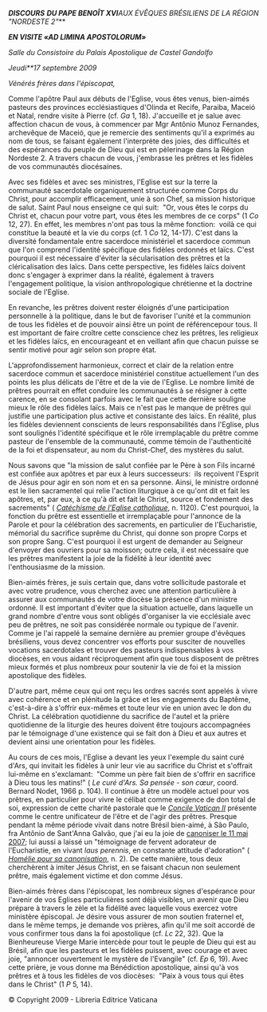 ***DISCOURS*** ***DU PAPE BENOÎT XVI****AUX ÉVÊQUES BRÉSILIENS DE LA RÉGION "NORDESTE 2"***

***EN VISITE «AD LIMINA APOSTOLORUM»***

*Salle du Consistoire du Palais Apostolique de Castel Gandolfo*

*Jeudi**17 septembre 2009*

*Vénérés frères dans l'épiscopat,*

Comme l'apôtre Paul aux débuts de l'Eglise, vous êtes venus, bien-aimés pasteurs des provinces ecclésiastiques d'Olinda et Recife, Paraiba, Maceió et Natal, rendre visite à Pierre (cf. *Ga* 1, 18). J'accueille et je salue avec affection chacun de vous, à commencer par Mgr Antônio Munoz Fernandes, archevêque de Maceió, que je remercie des sentiments qu'il a exprimés au nom de tous, se faisant également l'interprète des joies, des difficultés et des espérances du peuple de Dieu qui est en pèlerinage dans la Région Nordeste 2. A travers chacun de vous, j'embrasse les prêtres et les fidèles de vos communautés diocésaines.

Avec ses fidèles et avec ses ministres, l'Eglise est sur la terre la communauté sacerdotale organiquement structurée comme Corps du Christ, pour accomplir efficacement, unie à son Chef, sa mission historique de salut. Saint Paul nous enseigne ce qui suit:  "Or, vous êtes le corps du Christ et, chacun pour votre part, vous êtes les membres de ce corps" (1 *Co* 12, 27). En effet, les membres n'ont pas tous la même fonction:  voilà ce qui constitue la beauté et la vie du corps (cf. 1 *Co* 12, 14-17). C'est dans la diversité fondamentale entre sacerdoce ministériel et sacerdoce commun que l'on comprend l'identité spécifique des fidèles ordonnés et laïcs. C'est pourquoi il est nécessaire d'éviter la sécularisation des prêtres et la cléricalisation des laïcs. Dans cette perspective, les fidèles laïcs doivent donc s'engager à exprimer dans la réalité, également à travers l'engagement politique, la vision anthropologique chrétienne et la doctrine sociale de l'Eglise.

En revanche, les prêtres doivent rester éloignés d'une participation personnelle à la politique, dans le but de favoriser l'unité et la communion de tous les fidèles et de pouvoir ainsi être un point de référencepour tous. Il est important de faire croître cette conscience chez les prêtres, les religieux et les fidèles laïcs, en encourageant et en veillant afin que chacun puisse se sentir motivé pour agir selon son propre état.

L'approfondissement harmonieux, correct et clair de la relation entre sacerdoce commun et sacerdoce ministériel constitue actuellement l'un des points les plus délicats de l'être et de la vie de l'Eglise. Le nombre limité de prêtres pourrait en effet conduire les communautés à se résigner à cette carence, en se consolant parfois avec le fait que cette dernière souligne mieux le rôle des fidèles laïcs. Mais ce n'est pas le manque de prêtres qui justifie une participation plus active et consistante des laïcs. En réalité, plus les fidèles deviennent conscients de leurs responsabilités dans l'Eglise, plus sont soulignés l'identité spécifique et le rôle irremplaçable du prêtre comme pasteur de l'ensemble de la communauté, comme témoin de l'authenticité de la foi et dispensateur, au nom du Christ-Chef, des mystères du salut.

Nous savons que "la mission de salut confiée par le Père à son Fils incarné est confiée aux apôtres et par eux à leurs successeurs:  ils reçoivent l'Esprit de Jésus pour agir en son nom et en sa personne. Ainsi, le ministre ordonné est le lien sacramentel qui relie l'action liturgique à ce qu'ont dit et fait les apôtres, et, par eux, à ce qu'à dit et fait le Christ, source et fondement des sacrements" ( *[Catéchisme de l'Eglise catholique](http://www.vatican.va/archive/FRA0013/_INDEX.HTM)*, n. 1120). C'est pourquoi, la fonction du prêtre est essentielle et irremplaçable pour l'annonce de la Parole et pour la célébration des sacrements, en particulier de l'Eucharistie, mémorial du sacrifice suprême du Christ, qui donne son propre Corps et son propre Sang. C'est pourquoi il est urgent de demander au Seigneur d'envoyer des ouvriers pour sa moisson; outre cela, il est nécessaire que les prêtres manifestent la joie de la fidélité à leur identité avec l'enthousiasme de la mission.

Bien-aimés frères, je suis certain que, dans votre sollicitude pastorale et avec votre prudence, vous cherchez avec une attention particulière à assurer aux communautés de votre diocèse la présence d'un ministre ordonné. Il est important d'éviter que la situation actuelle, dans laquelle un grand nombre d'entre vous sont obligés d'organiser la vie ecclésiale avec peu de prêtres, ne soit pas considérée normale ou typique de l'avenir. Comme je l'ai rappelé la semaine dernière au premier groupe d'évêques brésiliens, vous devez concentrer vos efforts pour susciter de nouvelles vocations sacerdotales et trouver des pasteurs indispensables à vos diocèses, en vous aidant réciproquement afin que tous disposent de prêtres mieux formés et plus nombreux pour soutenir la vie de foi et la mission apostolique des fidèles.

D'autre part, même ceux qui ont reçu les ordres sacrés sont appelés à vivre avec cohérence et en plénitude la grâce et les engagements du Baptême, c'est-à-dire à s'offrir eux-mêmes et toute leur vie en union avec le don du Christ. La célébration quotidienne du sacrifice de l'autel et la prière quotidienne de la liturgie des heures doivent être toujours accompagnées par le témoignage d'une existence qui se fait don à Dieu et aux autres et devient ainsi une orientation pour les fidèles.

Au cours de ces mois, l'Eglise a devant les yeux l'exemple du saint curé d'Ars, qui invitait les fidèles à unir leur vie au sacrifice du Christ et s'offrait lui-même en s'exclamant:  "Comme un père fait bien de s'offrir en sacrifice à Dieu tous les matins!" ( *Le curé d'Ars. Sa pensée - son cœur*, coord. Bernard Nodet, 1966 p. 104). Il continue à être un modèle actuel pour vos prêtres, en particulier pour vivre le célibat comme exigence de don total de soi, expression de cette charité pastorale que le *[Concile Vatican II](http://www.vatican.va/archive/hist_councils/ii_vatican_council/index_fr.htm)* présente comme le centre unificateur de l'être et de l'agir des prêtres. Presque pendant la même période vivait dans notre Brésil bien-aimé, à São Paulo, fra Antônio de Sant'Anna Galvão, que j'ai eu la joie de [canoniser le 11 mai 2007](/content/benedict-xvi/fr/homilies/2007/documents/hf_ben-xvi_hom_20070511_canonization-brazil.html); lui aussi a laissé un "témoignage de fervent adorateur de l'Eucharistie, en vivant *laus perennis*, en constante attitude d'adoration" ( *[Homélie pour sa canonisation](/content/benedict-xvi/fr/homilies/2007/documents/hf_ben-xvi_hom_20070511_canonization-brazil.html)*, n. 2). De cette manière, tous deux cherchèrent à imiter Jésus Christ, en se faisant chacun non seulement prêtre, mais également victime et don comme Jésus.

Bien-aimés frères dans l'épiscopat, les nombreux signes d'espérance pour l'avenir de vos Eglises particulières sont déjà visibles, un avenir que Dieu prépare à travers le zèle et la fidélité avec laquelle vous exercez votre ministère épiscopal. Je désire vous assurer de mon soutien fraternel et, dans le même temps, je demande vos prières, afin qu'il me soit accordé de vous confirmer tous dans la foi apostolique (cf. *Lc* 22, 32). Que la Bienheureuse Vierge Marie intercède pour tout le peuple de Dieu qui est au Brésil, afin que les pasteurs et les fidèles puissent, avec courage et avec joie, "annoncer ouvertement le mystère de l'Evangile" (cf. *Ep* 6, 19). Avec cette prière, je vous donne ma Bénédiction apostolique, ainsi qu'à vos prêtres et à tous les fidèles de vos diocèses:  "Paix à vous tous qui êtes dans le Christ" (1 *P* 5, 14).

© Copyright 2009 - Libreria Editrice Vaticana